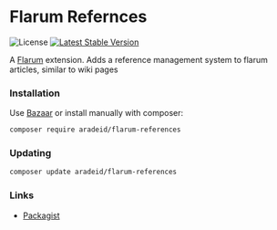 # Flarum Refernces

![License](https://img.shields.io/badge/license-MIT-blue.svg) [![Latest Stable Version](https://img.shields.io/packagist/v/aradeid/flarum-references.svg)](https://packagist.org/packages/aradeid/flarum-references)

A [Flarum](http://flarum.org) extension. Adds a reference management system to flarum articles, similar to wiki pages

### Installation

Use [Bazaar](https://discuss.flarum.org/d/5151-flagrow-bazaar-the-extension-marketplace) or install manually with composer:

```sh
composer require aradeid/flarum-references
```

### Updating

```sh
composer update aradeid/flarum-references
```

### Links

- [Packagist](https://packagist.org/packages/aradeid/flarum-references)
